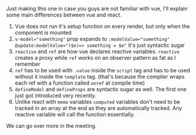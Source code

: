 Just making this one in case you guys are not familiar with vue, I'll explain some main differences between vue and react.

1. Vue does not run it's setup function on every render, but only when the component is mounted
2. `v-model="something"` prop expands to `:modelValue="something" @update:modelValue="($e)=> something = $e"` it's just syntactic sugar
3. `reactive` and `ref` are how vue declares reactive variables. `reactive` creates a proxy while `ref` works on an observer pattern as fat as I remember
4. `ref` has to be used with `.value` inside the `script` tag and has to be used without it inside the `template` tag. (that's because the complier wraps each ref with a function called `unref` at compile time)
5. `defineModel` and `defineProps` are syntactic sugar as well. The first one just got introduced very recently.
6. Unlike react with `memo` variables `computed` variables don't need to be tracked in an array at the end as they are automatically tracked. Any reactive variable will call the function essentially.

We can go over more in the meeting.
